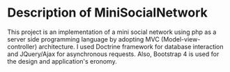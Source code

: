 # Description of MiniSocialNetwork

This project is an implementation of a mini social network using php as a server side programming language  by adopting MVC (Model-view-controller) architecture. 
I used Doctrine framework for database interaction and JQuery/Ajax for asynchronous requests. 
Also, Bootstrap 4 is used for the design and application's eronomy.

